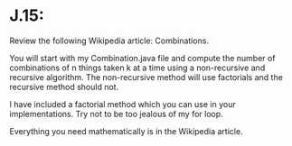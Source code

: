 # J.15: 
Review the following Wikipedia article: Combinations. 

You will start with my Combination.java file and compute the number of combinations of n things taken k at a time using a non-recursive and recursive algorithm.  The non-recursive method will use factorials and the recursive method should not.  

I have included a factorial method which you can use in your implementations. Try not to be too jealous of my for loop. 

Everything you need mathematically is in the Wikipedia article.
